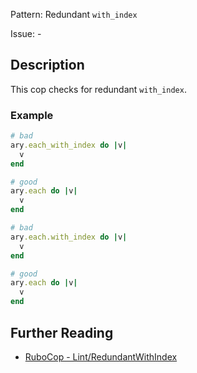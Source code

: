 Pattern: Redundant `with_index`

Issue: -

## Description

This cop checks for redundant `with_index`.

### Example

```ruby
# bad
ary.each_with_index do |v|
  v
end

# good
ary.each do |v|
  v
end

# bad
ary.each.with_index do |v|
  v
end

# good
ary.each do |v|
  v
end
```

## Further Reading

* [RuboCop - Lint/RedundantWithIndex](https://rubocop.readthedocs.io/en/latest/cops_lint/#lintredundantwithindex)
